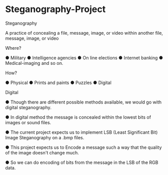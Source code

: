 # Steganography-Project
Steganography

A practice of concealing a file, message, image, or video within another file, message, image, or video

Where?

● Military 
● Intelligence agencies
● On line elections
● Internet banking
● Medical-imaging and so on.

How?

● Physical 
● Prints and paints
● Puzzles
● Digital

Digital


● Though there are different possible methods available, we would go with digital steganography.

● In digital method the message is concealed within the lowest bits of images or sound files.

● The current project expects us to implement LSB (Least Significant Bit) Image Steganography on a .bmp files.

● This project expects us to Encode a message such a way that the quality of the image doesn't change much.

● So  we can do encoding of bits from the message in the LSB of the RGB data.

